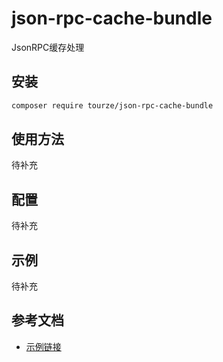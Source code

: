 # json-rpc-cache-bundle

JsonRPC缓存处理

## 安装

```bash
composer require tourze/json-rpc-cache-bundle
```

## 使用方法

待补充

## 配置

待补充

## 示例

待补充

## 参考文档

- [示例链接](https://example.com)
